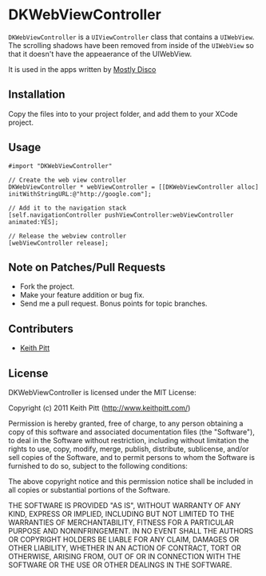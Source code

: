 # DKWebViewController

`DKWebViewController` is a `UIViewController` class that contains a
`UIWebView`. The scrolling shadows have been removed from inside of the
`UIWebView` so that it doesn't have the appeaerance of the UIWebView.

It is used in the apps written by [Mostly Disco](http://www.mostlydisco.com)

## Installation

Copy the files into to your project folder, and add them to your XCode
project.

## Usage

    #import "DKWebViewController"

    // Create the web view controller
    DKWebViewController * webViewController = [[DKWebViewController alloc] initWithStringURL:@"http://google.com"];

    // Add it to the navigation stack
    [self.navigationController pushViewController:webViewController animated:YES];

    // Release the webview controller
    [webViewController release];

## Note on Patches/Pull Requests

* Fork the project.
* Make your feature addition or bug fix.
* Send me a pull request. Bonus points for topic branches.

## Contributers

* [Keith Pitt](http://www.keithpitt.com)

## License

DKWebViewController is licensed under the MIT License:

  Copyright (c) 2011 Keith Pitt (http://www.keithpitt.com/)

  Permission is hereby granted, free of charge, to any person obtaining a copy
  of this software and associated documentation files (the "Software"), to deal
  in the Software without restriction, including without limitation the rights
  to use, copy, modify, merge, publish, distribute, sublicense, and/or sell
  copies of the Software, and to permit persons to whom the Software is
  furnished to do so, subject to the following conditions:

  The above copyright notice and this permission notice shall be included in
  all copies or substantial portions of the Software.

  THE SOFTWARE IS PROVIDED "AS IS", WITHOUT WARRANTY OF ANY KIND, EXPRESS OR
  IMPLIED, INCLUDING BUT NOT LIMITED TO THE WARRANTIES OF MERCHANTABILITY,
  FITNESS FOR A PARTICULAR PURPOSE AND NONINFRINGEMENT. IN NO EVENT SHALL THE
  AUTHORS OR COPYRIGHT HOLDERS BE LIABLE FOR ANY CLAIM, DAMAGES OR OTHER
  LIABILITY, WHETHER IN AN ACTION OF CONTRACT, TORT OR OTHERWISE, ARISING FROM,
  OUT OF OR IN CONNECTION WITH THE SOFTWARE OR THE USE OR OTHER DEALINGS IN
  THE SOFTWARE.
